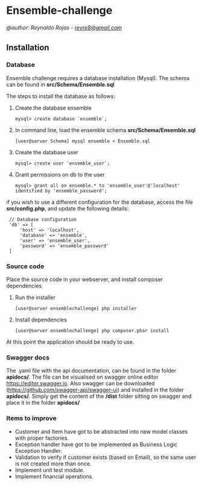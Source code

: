 # Ensemble-challenge
###### @author: Reynaldo Rojas - reyre8@gmail.com
## Installation
### Database

Ensemble challenge requires a database installation (Mysql).
The schema can be found in **src/Schema/Ensemble.sql**

The steps to install the database as follows:

1. Create the database ensemble
   ```
   mysql> create database `ensemble`;
   ```
2. In command line, load the ensemble schema **src/Schema/Ensemble.sql**
   ```
   [user@server Schema] mysql ensemble < Ensemble.sql
   ```    
   
3. Create the database user
   ```
   mysql> create user `ensemble_user`;
   ```
4. Grant permissions on db to the user
   ```
   mysql> grant all on ensemble.* to 'ensemble_user'@'localhost' identified by 'ensemble_password';
   ```

if you wish to use a different configuration for the database, access the file **src/config.php**, and
update the following details:
   ```
    // Database configuration
    'db' => [
        'host' => 'localhost',
        'database' => 'ensemble',
        'user' => 'ensemble_user',
        'password' => 'ensemble_password'
    ] 
   ```

### Source code
Place the source code in your webserver, and install composer dependencies 

1. Run the installer
   ```
   [user@server ensemblechallenge] php installer
   ```
2. Install dependencies
   ```
   [user@server ensemblechallenge] php composer.phar install
   ```

At this point the application should be ready to use.

### Swagger docs
The .yaml file with the api documentation, can be found in the folder **apidocs/**. The file can be visualised on swagger online editor https://editor.swagger.io. Also swagger can be downloaded (https://github.com/swagger-api/swagger-ui) and installed in the folder **apidocs/**. Simply get the content of the **/dist** folder sitting on swagger and place it in the folder **apidocs/**



### Items to improve

- Customer and Item have got to be abstracted into new model classes with proper factories.
- Exception handler have got to be implemented as Business Logic Exception Handler.
- Validation to verify if customer exists (based on Email), so the same user is not created more than once.
- Implement unit test module.
- Implement financial operations.

